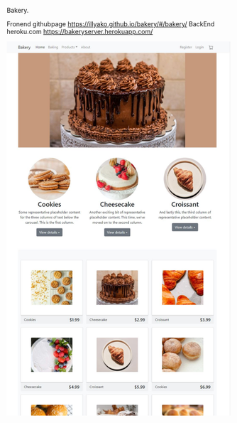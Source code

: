 Bakery.

Fronend githubpage https://illyako.github.io/bakery/#/bakery/
BackEnd heroku.com https://bakeryserver.herokuapp.com/

![bakery](./client/src/assets/images/bakery-screen.jpg)
